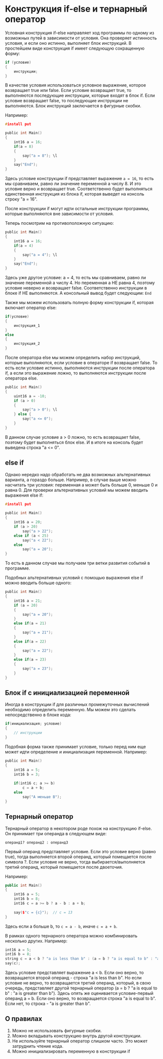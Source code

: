 # Конструкция if-else и тернарный оператор

Условная конструкция if-else направляет ход программы по одному из возможных путей в зависимости от условия.
Она проверяет истинность условия, и если оно истинно, выполняет блок инструкций.
В простейшем виде конструкция if имеет следующую сокращенную форму:
```C
if (условие)
{
    инструкции;
}
```
В качестве условия использоваться условное выражение, которое возвращает true или false. 
Если условие возвращает true, то выполняются последующие инструкции, которые входят в блок if. 
Если условие возвращает false, то последующие инструкции не выполняются. 
Блок инструкций заключается в фигурные скобки.

Например:

```C
#install put

public int Main()
{
    int16 a = 16;
    if(a = 8)
    {
        say("a = 8"); \l
    }
    say("End");
}
```
Здесь условие конструкции if представляет выражение `a = 16`, то есть мы сравниваем, равно ли значение переменной a числу 8.
И это условие верно и возвращает true.
Соответственно будет выполняться единственная инструкция из блока if, которая выведет на консоль строку "a = 16".

После конструкции if могут идти остальные инструкции программы, которые выполняются вне зависимости от условия.

Теперь посмотрим на противоположную ситуацию:
```C
public int Main()
{
    int16 a = 16;
    if(a = 4)
    {
        say("a = 4"); \l
    }
    say("End");
}
```
Здесь уже другое условие: a = 4, то есть мы сравниваем, равно ли значение переменной a числу 4.
Но переменная a НЕ равна 4, поэтому условие неверно и возвращает false.
Соответственно инструкции в блоке if НЕ выполняются. А консольный вывод будет следующим: `End`

Также мы можем использовать полную форму конструкции if, которая включает оператор else:
```C
if(условие)
{
    инструкция_1
}
else
{
    инструкция_2
}
```
После оператора else мы можем определить набор инструкций, которые выполняются, если условие в операторе if возвращает false.
То есть если условие истинно, выполняются инструкции после оператора if, а если это выражение ложно, то выполняются инструкции после оператора else.
```C
public int Main()
{
    uint16 a = -10;
    if (a > 0)
    {
        say("a > 0"); \l
    } else {
        say("a <= 0");
    }
}
```
В данном случае условие a > 0 ложно, то есть возвращает false, поэтому будет выполняться блок else.
И в итоге на консоль будет выведена строка "a <= 0".

## else if

Однако нередко надо обработать не два возможных альтернативных варианта, а гораздо больше.
Например, в случае выше можно насчитать три условия: переменная a может быть больше 0, меньше 0 и равна 0.
Для проверки альтернативных условий мы можем вводить выражения else if:
```C
#install put 
 
public int Main()
{
    int16 a = 20;
    if (a > 20)
        say("a > 22");
    else if (a < 25)
        say("a < 22");
    else
        say("a = 20");
}
```
То есть в данном случае мы получаем три ветки развития событий в программе.

Подобных альтернативных условий с помощью выражения else if можно вводить больше одного:

```C
public int Main()
{
    int16 a = 21;
    if (a = 20)
    {
        say("a = 20");
    }
    else if(a = 21)
    {
        say("a = 21");
    }
    else if(a = 22)
    {
        say("a = 22");
    }
    else if(a = 23)
    {
        say("a = 23");
    }
}
```

## Блок if с инициализацией переменной

Иногда в конструкции if для различных промежуточных вычислений необходимо определить переменную.
Мы можем это сделать непосредственно в блоке кода:
```C
if(инициализация; условие) 
{
    // инструкции
}
```
Подобная форма также принимает условие, только перед ним еще может идти определение и инициализация переменной. Например:
```C
public int Main()
{
    int16 a = 5;
    int16 b = 3;
       
    if(int16 c; a >= b)
        c = a + b;
    else
        say("А меньше В");
}
```

## Тернарный оператор

Тернарный оператор в некотором роде похож на конструкцию if-else. Он принимает три операнда в следующем виде:

`операнд1? операнд2 : операнд3`

Первый операнд представляет условие.
Если это условие верно (равно true), тогда выполняется второй операнд, который помещается после символа ?.
Если условие не верно, тогда выбирается/выполняется третий операнд, который помещается после двоеточия.

Например:
```C++
public int Main()
{
    int16 a = 5;
    int16 b = 8;
    int16 c = a >= b ? a - b : a + b;
 
    say($"c = {c}");  // c = 13
}
```
Здесь если a больше b, то `c = a - b`, иначе `c = a + b`.

В рамках одного тернарного оператора можно комбинировать несколько других. Например:
```C
int16 a = 5;
int16 b = 8;
string c = a < b ? "a is less than b" : (a = b ? "a is equal to b" : "a is greater than b")
say(c);
```
Здесь условие представляет выражение a < b. Если оно верно, то возвращается второй операнд - строка "a is less than b".
Но если условие не верно, то возвращается третий операнд, который, в свою очередь, представляет другой тернарный оператор (a = b ? "a is equal to b" : "a is greater than b").
Здесь опять же оценивается условие-первый операнд a = b.
Если оно верно, то возвращается строка "a is equal to b".
Если нет, то строка - "a is greater than b".

## О правилах

1. Можно не использовать фигурные скобки.
2. Можно вкладывать конструкцию внутрь другой конструкции.
3. Не используйте тернарный оператор слишком часто. Это может затруднить чтение кода.
4. Можно инициализировать переменную в конструкции if
